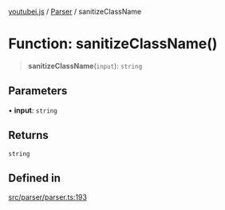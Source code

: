 [youtubei.js](../../../README.md) / [Parser](../README.md) / sanitizeClassName

# Function: sanitizeClassName()

> **sanitizeClassName**(`input`): `string`

## Parameters

• **input**: `string`

## Returns

`string`

## Defined in

[src/parser/parser.ts:193](https://github.com/LuanRT/YouTube.js/blob/4729016fb98e7045ee4043857be7eef780c01e35/src/parser/parser.ts#L193)
